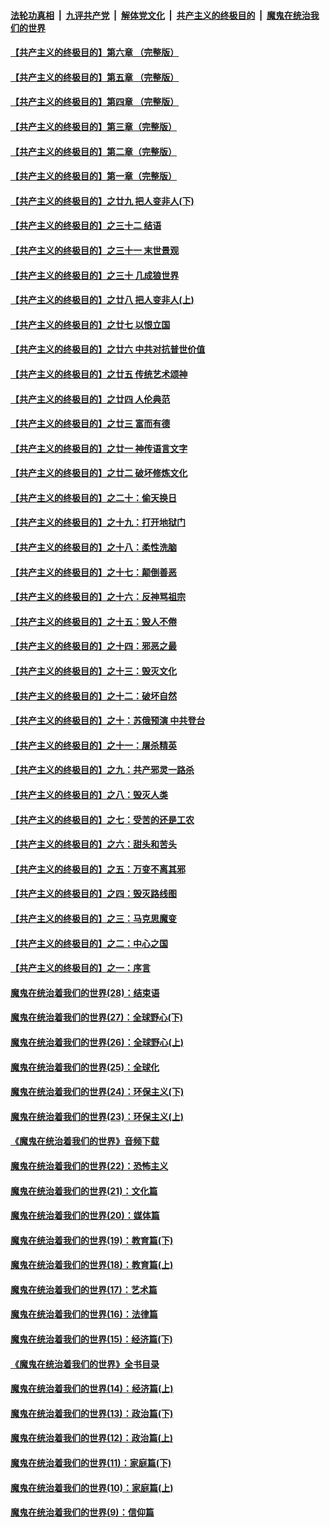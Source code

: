 ####  [法轮功真相](../../../../basic/blob/master/README.md?t=05250701) &nbsp;|&nbsp; [九评共产党](../../../../9ping.md/blob/master/README.md?t=05250701) &nbsp;|&nbsp; [解体党文化](../../../../jtdwh.md/blob/master/README.md?t=05250701)  &nbsp;|&nbsp; [共产主义的终极目的](../../../../gczydzjmd.md/blob/master/README.md?t=05250701) &nbsp;|&nbsp; [魔鬼在统治我们的世界](../../../../mgztzwmdsj.md/blob/master/README.md?t=05250701) 

#### [【共产主义的终极目的】第六章 （完整版）](../pages/nsc422/n11428913.md?t=05250701) 

#### [【共产主义的终极目的】第五章 （完整版）](../pages/nsc422/n11428912.md?t=05250701) 

#### [【共产主义的终极目的】第四章 （完整版）](../pages/nsc422/n11428907.md?t=05250701) 

#### [【共产主义的终极目的】第三章（完整版）](../pages/nsc422/n11428848.md?t=05250701) 

#### [【共产主义的终极目的】第二章（完整版）](../pages/nsc422/n11428831.md?t=05250701) 

#### [【共产主义的终极目的】第一章（完整版）](../pages/nsc422/n11417651.md?t=05250701) 

#### [【共产主义的终极目的】之廿九 把人变非人(下)](../pages/nsc422/n11344140.md?t=05250701) 

#### [【共产主义的终极目的】之三十二 结语](../pages/nsc422/n11360535.md?t=05250701) 

#### [【共产主义的终极目的】之三十一 末世景观](../pages/nsc422/n11351129.md?t=05250701) 

#### [【共产主义的终极目的】之三十 几成狼世界](../pages/nsc422/n11348280.md?t=05250701) 

#### [【共产主义的终极目的】之廿八 把人变非人(上)](../pages/nsc422/n11340492.md?t=05250701) 

#### [【共产主义的终极目的】之廿七 以恨立国](../pages/nsc422/n11336944.md?t=05250701) 

#### [【共产主义的终极目的】之廿六 中共对抗普世价值](../pages/nsc422/n11324785.md?t=05250701) 

#### [【共产主义的终极目的】之廿五 传统艺术颂神](../pages/nsc422/n11296396.md?t=05250701) 

#### [【共产主义的终极目的】之廿四 人伦典范](../pages/nsc422/n11296397.md?t=05250701) 

#### [【共产主义的终极目的】之廿三 富而有德](../pages/nsc422/n11283598.md?t=05250701) 

#### [【共产主义的终极目的】之廿一 神传语言文字](../pages/nsc422/n11263265.md?t=05250701) 

#### [【共产主义的终极目的】之廿二 破坏修炼文化](../pages/nsc422/n11245728.md?t=05250701) 

#### [【共产主义的终极目的】之二十：偷天换日](../pages/nsc422/n11238846.md?t=05250701) 

#### [【共产主义的终极目的】之十九：打开地狱门](../pages/nsc422/n11206376.md?t=05250701) 

#### [【共产主义的终极目的】之十八：柔性洗脑](../pages/nsc422/n11199994.md?t=05250701) 

#### [【共产主义的终极目的】之十七：颠倒善恶](../pages/nsc422/n11179782.md?t=05250701) 

#### [【共产主义的终极目的】之十六：反神骂祖宗](../pages/nsc422/n11166798.md?t=05250701) 

#### [【共产主义的终极目的】之十五：毁人不倦](../pages/nsc422/n11166792.md?t=05250701) 

#### [【共产主义的终极目的】之十四：邪恶之最](../pages/nsc422/n11150249.md?t=05250701) 

#### [【共产主义的终极目的】之十三：毁灭文化](../pages/nsc422/n11135227.md?t=05250701) 

#### [【共产主义的终极目的】之十二：破坏自然](../pages/nsc422/n11135214.md?t=05250701) 

#### [【共产主义的终极目的】之十：苏俄预演 中共登台](../pages/nsc422/n11118424.md?t=05250701) 

#### [【共产主义的终极目的】之十一：屠杀精英](../pages/nsc422/n11118442.md?t=05250701) 

#### [【共产主义的终极目的】之九：共产邪灵一路杀](../pages/nsc422/n11114139.md?t=05250701) 

#### [【共产主义的终极目的】之八：毁灭人类](../pages/nsc422/n11108503.md?t=05250701) 

#### [【共产主义的终极目的】之七：受苦的还是工农](../pages/nsc422/n11101809.md?t=05250701) 

#### [【共产主义的终极目的】之六：甜头和苦头](../pages/nsc422/n11096971.md?t=05250701) 

#### [【共产主义的终极目的】之五：万变不离其邪](../pages/nsc422/n11091285.md?t=05250701) 

#### [【共产主义的终极目的】之四：毁灭路线图](../pages/nsc422/n11086284.md?t=05250701) 

#### [【共产主义的终极目的】之三：马克思魔变](../pages/nsc422/n11061941.md?t=05250701) 

#### [【共产主义的终极目的】之二：中心之国](../pages/nsc422/n11047728.md?t=05250701) 

#### [【共产主义的终极目的】之一：序言](../pages/nsc422/n11086077.md?t=05250701) 

#### [魔鬼在统治着我们的世界(28)：结束语](../pages/nsc422/n10936246.md?t=05250701) 

#### [魔鬼在统治着我们的世界(27)：全球野心(下)](../pages/nsc422/n10928319.md?t=05250701) 

#### [魔鬼在统治着我们的世界(26)：全球野心(上)](../pages/nsc422/n10900318.md?t=05250701) 

#### [魔鬼在统治着我们的世界(25)：全球化](../pages/nsc422/n10788205.md?t=05250701) 

#### [魔鬼在统治着我们的世界(24)：环保主义(下)](../pages/nsc422/n10695307.md?t=05250701) 

#### [魔鬼在统治着我们的世界(23)：环保主义(上)](../pages/nsc422/n10688613.md?t=05250701) 

#### [《魔鬼在统治着我们的世界》音频下载](../pages/nsc422/n10635553.md?t=05250701) 

#### [魔鬼在统治着我们的世界(22)：恐怖主义](../pages/nsc422/n10614727.md?t=05250701) 

#### [魔鬼在统治着我们的世界(21)：文化篇](../pages/nsc422/n10597706.md?t=05250701) 

#### [魔鬼在统治着我们的世界(20)：媒体篇](../pages/nsc422/n10586579.md?t=05250701) 

#### [魔鬼在统治着我们的世界(19)：教育篇(下)](../pages/nsc422/n10564808.md?t=05250701) 

#### [魔鬼在统治着我们的世界(18)：教育篇(上)](../pages/nsc422/n10526970.md?t=05250701) 

#### [魔鬼在统治着我们的世界(17)：艺术篇](../pages/nsc422/n10499093.md?t=05250701) 

#### [魔鬼在统治着我们的世界(16)：法律篇](../pages/nsc422/n10485969.md?t=05250701) 

#### [魔鬼在统治着我们的世界(15)：经济篇(下)](../pages/nsc422/n10469975.md?t=05250701) 

#### [《魔鬼在统治着我们的世界》全书目录](../pages/nsc422/n10464261.md?t=05250701) 

#### [魔鬼在统治着我们的世界(14)：经济篇(上)](../pages/nsc422/n10457370.md?t=05250701) 

#### [魔鬼在统治着我们的世界(13)：政治篇(下)](../pages/nsc422/n10448270.md?t=05250701) 

#### [魔鬼在统治着我们的世界(12)：政治篇(上)](../pages/nsc422/n10444576.md?t=05250701) 

#### [魔鬼在统治着我们的世界(11)：家庭篇(下)](../pages/nsc422/n10440961.md?t=05250701) 

#### [魔鬼在统治着我们的世界(10)：家庭篇(上)](../pages/nsc422/n10435448.md?t=05250701) 

#### [魔鬼在统治着我们的世界(9)：信仰篇](../pages/nsc422/n10432159.md?t=05250701) 

